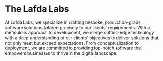 # The Lafda Labs


At Lafda Labs, we specialize in crafting bespoke, production-grade software solutions tailored precisely to our clients' requirements. With a meticulous approach to development, we merge cutting-edge technology with a deep understanding of our clients' objectives to deliver solutions that not only meet but exceed expectations. From conceptualization to deployment, we are committed to providing top-notch software that empowers businesses to thrive in the digital landscape.
<!--

**Here are some ideas to get you started:**

🙋‍♀️ A short introduction - what is your organization all about?
🌈 Contribution guidelines - how can the community get involved?
👩‍💻 Useful resources - where can the community find your docs? Is there anything else the community should know?
🍿 Fun facts - what does your team eat for breakfast?
🧙 Remember, you can do mighty things with the power of [Markdown](https://docs.github.com/github/writing-on-github/getting-started-with-writing-and-formatting-on-github/basic-writing-and-formatting-syntax)
-->
